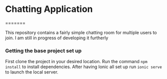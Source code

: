 # Chatting Application
=======

This repository contains a fairly simple chatting room for multiple users to join. I am still in progress of developing it furtherly

### Getting the base project set up
First clone the project in your desired location.
Run the command `npm install` to install dependencies. After having Ionic all set up run `ionic serve` to launch the local server.
